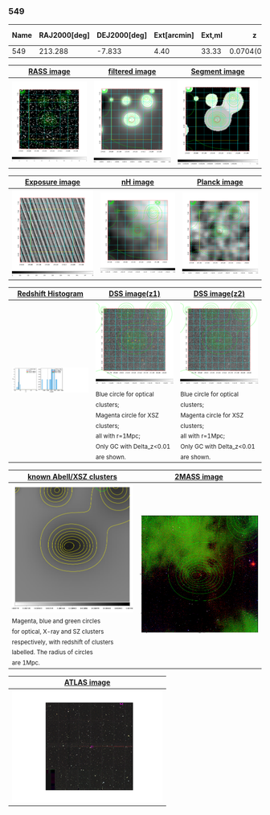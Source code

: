<div STYLE="page-break-after: always;"></div>

### 549

|Name|RAJ2000[deg]|DEJ2000[deg] |Ext[arcmin]| Ext,ml | z | z_src| C|GC(XSZ,Delta_z<0.01)| GC(OPT,Delta_z<0.01)|GC| R_sig[arcmin] | R500[arcmin] | R500[Mpc]| CRsig[c/s] | CR500[c/s] |L500[1E44 erg/s]|F500[1E-12 erg/s/cm^2]| M500[1E14 Msun]|Tx[keV]|Cnt_sig|Beta|Rc[arcmin]|Comment|Alias|
|---|---|---|---|---|---|------|---|--------|---------|----------|---|---|---|---|---|---|---|---|---|---|---|---|---|---|
|549| 213.288| -7.833| 4.40| 33.33| 0.0704(0.005)| z1,| G| -| -| -| 10.750| 9.037| 0.729| 0.148(0.038)| 0.144(0.037)| 0.312(0.057)| 2.588(0.474)| 1.18(0.11)| 2.42(0.14)| 42.2| 0.868(-0.142+0.094)| 6.799(-1.293+1.028)| -| t227|

|[RASS image](../image/549/549_img.pdf)|[filtered image](../image/549/549_fil.pdf)|[Segment image](../image/549/549_seg.pdf)|
|-------------------|--------------------|-------------------|
| <img src="../image/549/549_img.png" width="300">  | <img src="../image/549/549_fil.png" width="300">   | <img src="../image/549/549_seg.png" width="300">  |

|[Exposure image](../image/549/549_mex.pdf)| [nH image](../image/549/549_nh.pdf)| [Planck image](../image/549/549_p.pdf)|
|-------------------|--------------------|-------------------|
|<img src="../image/549/549_mex.png" width="300">   | <img src="../image/549/549_nh.png" width="300">    | <img src="../image/549/549_p.png" width="300"> |

|[Redshift Histogram](../image/549/549_zg.pdf) | [DSS image(z1)](../image/549/549_dss_z1.pdf)      |  [DSS image(z2)](../image/549/549_dss_z2.pdf)    |
|-------------------|--------------------|-------------------|
|<img src="../image/549/549_zg.png" width="300"> |<img src="../image/549/549_dss_z1.png" width="300"> <sub><br>Blue circle for optical clusters; <br>Magenta circle for XSZ clusters; <br>all with r=1Mpc; <br>Only GC with Delta_z<0.01 are shown. </sub>| <img src="../image/549/549_dss_z2.png" width="300"><sub><br>Blue circle for optical clusters; <br>Magenta circle for XSZ clusters; <br>all with r=1Mpc; <br>Only GC with Delta_z<0.01 are shown. </sub> |

|[known Abell/XSZ clusters](../image/549/549_gc.pdf) | [2MASS image](../image/549/549_2mass.pdf)      |
|-------------------|-------------------|
|<img src=../image/549/549_gc.png width="300"> <br><sub>Magenta, blue and green circles <br>for optical, X-ray and SZ clusters <br>respectively, with redshift of clusters <br>labelled. The radius of circles <br>are 1Mpc.</sub>|<img src="../image/549/549_2mass.png" width="300">  |

|[ATLAS image](../image/549/549_s.pdf)        |
|-------------------|
| <img src="../image/549/549_s.pdf" width="300">  |
